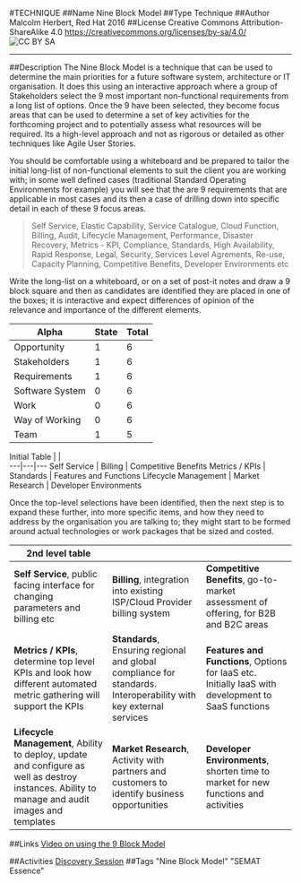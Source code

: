 #TECHNIQUE
##Name
Nine Block Model
##Type
Technique
##Author
Malcolm Herbert, Red Hat 2016
##License
Creative Commons Attribution-ShareAlike 4.0
https://creativecommons.org/licenses/by-sa/4.0/
![CC BY SA](https://licensebuttons.net/l/by-sa/3.0/88x31.png)

----------

##Description
The Nine Block Model is a technique that can be used to determine the main priorities for a future software system, architecture or IT organisation. It does this using an interactive approach where a group of Stakeholders select the 9 most important non-functional requirements from a long list of options.  Once the 9 have been selected, they become focus areas that can be used to determine a set of key activities for the forthcoming project and to potentially assess what resources will be required. Its a high-level approach and not as rigorous or detailed as other techniques like Agile User Stories.

You should be comfortable using a whiteboard and be prepared to tailor the initial long-list of non-functional elements to suit the client you are working with; in some well defined cases (traditional Standard Operating Environments for example) you will see that the are 9 requirements that are applicable in most cases and its then a case of drilling down into specific detail in each of these 9 focus areas. 


> Self Service, Elastic Capability, Service Catalogue, Cloud Function,
> Billing, Audit, Lifecycle Management, Performance, Disaster Recovery,
> Metrics - KPI, Compliance, Standards, High Availability, Rapid
> Response, Legal, Security, Services Level Agrements, Re-use, Capacity
> Planning, Competitive Benefits, Developer Environments etc

Write the long-list on a whiteboard, or on a set of post-it notes and draw a 9 block square and then as candidates are identified they are placed in one of the boxes; it is interactive and expect differences of opinion of the relevance and importance of the different elements.

Alpha | State | Total
---|---|---
Opportunity|1|6
Stakeholders|1|6
Requirements|1|6
Software System|0|6
Work|0|6
Way of Working|0|6
Team|1|5



Initial Table |   |  
---|---|---
Self Service | Billing | Competitive Benefits 
Metrics / KPIs  | Standards | Features and Functions
Lifecycle Management  | Market Research | Developer Environments

Once the top-level selections have been identified, then the next step is to expand these further, into more specific items, and how they need to address by the organisation you are talking to; they might start to be formed around actual technologies or work packages that be sized and costed. 


|2nd level table |  |  |
|--|--|--|
|**Self Service**, public facing interface for changing parameters and billing etc | **Billing**, integration into existing ISP/Cloud Provider billing system | **Competitive Benefits**, go-to-market assessment of offering, for B2B and B2C areas |
|**Metrics / KPIs**, determine top level KPIs and look how different automated metric gathering will support the KPIs | **Standards**, Ensuring regional and global compliance for standards. Interoperability with key external services | **Features and Functions**, Options for IaaS etc. Initially IaaS with development to SaaS functions|
|**Lifecycle Management**, Ability to deploy, update and configure as well as destroy instances. Ability to manage and audit images and templates  | **Market Research**, Activity with partners and customers to identify business opportunities  | **Developer Environments**, shorten time to market for new functions and activities |

##Links
[Video on using the 9 Block Model](https://mojo.redhat.com/videos/925184)

##Activities
[Discovery Session](https://github.com/SEMAT-Exists-Org/content-activities/blob/master/discovery-session.md) 
##Tags
"Nine Block Model" "SEMAT Essence"


